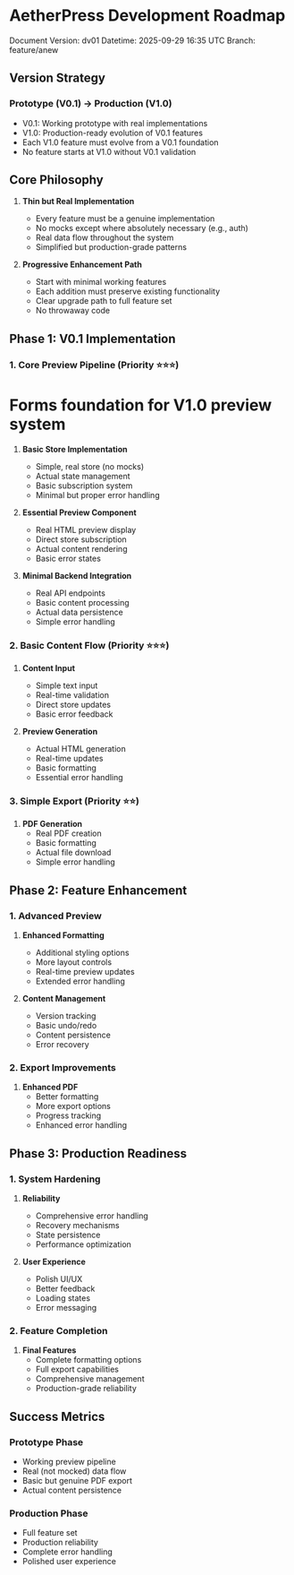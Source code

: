 # AetherPress Development Roadmap

Document Version: dv01
Datetime: 2025-09-29 16:35 UTC
Branch: feature/anew

## Version Strategy

### Prototype (V0.1) → Production (V1.0)

- V0.1: Working prototype with real implementations
- V1.0: Production-ready evolution of V0.1 features
- Each V1.0 feature must evolve from a V0.1 foundation
- No feature starts at V1.0 without V0.1 validation

## Core Philosophy

1. **Thin but Real Implementation**

   - Every feature must be a genuine implementation
   - No mocks except where absolutely necessary (e.g., auth)
   - Real data flow throughout the system
   - Simplified but production-grade patterns

2. **Progressive Enhancement Path**
   - Start with minimal working features
   - Each addition must preserve existing functionality
   - Clear upgrade path to full feature set
   - No throwaway code

## Phase 1: V0.1 Implementation

### 1. Core Preview Pipeline (Priority ⭐⭐⭐)

# Forms foundation for V1.0 preview system

1. **Basic Store Implementation**

   - Simple, real store (no mocks)
   - Actual state management
   - Basic subscription system
   - Minimal but proper error handling

2. **Essential Preview Component**

   - Real HTML preview display
   - Direct store subscription
   - Actual content rendering
   - Basic error states

3. **Minimal Backend Integration**
   - Real API endpoints
   - Basic content processing
   - Actual data persistence
   - Simple error handling

### 2. Basic Content Flow (Priority ⭐⭐⭐)

1. **Content Input**

   - Simple text input
   - Real-time validation
   - Direct store updates
   - Basic error feedback

2. **Preview Generation**
   - Actual HTML generation
   - Real-time updates
   - Basic formatting
   - Essential error handling

### 3. Simple Export (Priority ⭐⭐)

1. **PDF Generation**
   - Real PDF creation
   - Basic formatting
   - Actual file download
   - Simple error handling

## Phase 2: Feature Enhancement

### 1. Advanced Preview

1. **Enhanced Formatting**

   - Additional styling options
   - More layout controls
   - Real-time preview updates
   - Extended error handling

2. **Content Management**
   - Version tracking
   - Basic undo/redo
   - Content persistence
   - Error recovery

### 2. Export Improvements

1. **Enhanced PDF**
   - Better formatting
   - More export options
   - Progress tracking
   - Enhanced error handling

## Phase 3: Production Readiness

### 1. System Hardening

1. **Reliability**

   - Comprehensive error handling
   - Recovery mechanisms
   - State persistence
   - Performance optimization

2. **User Experience**
   - Polish UI/UX
   - Better feedback
   - Loading states
   - Error messaging

### 2. Feature Completion

1. **Final Features**
   - Complete formatting options
   - Full export capabilities
   - Comprehensive management
   - Production-grade reliability

## Success Metrics

### Prototype Phase

- Working preview pipeline
- Real (not mocked) data flow
- Basic but genuine PDF export
- Actual content persistence

### Production Phase

- Full feature set
- Production reliability
- Complete error handling
- Polished user experience
